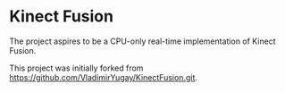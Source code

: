 # Kinect Fusion

The project aspires to be a CPU-only real-time implementation of Kinect Fusion.

This project was initially forked from https://github.com/VladimirYugay/KinectFusion.git. 

